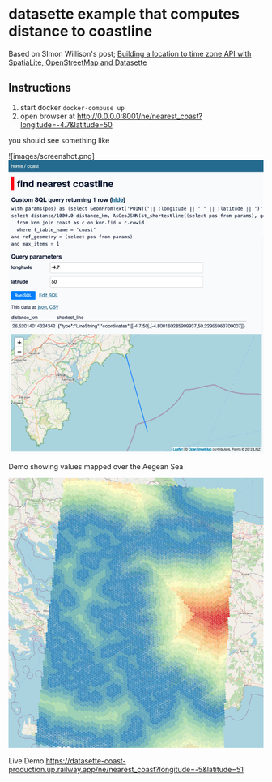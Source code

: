 # datasette example that computes distance to coastline

Based on SImon Willison's post; 
[Building a location to time zone API with SpatiaLite, OpenStreetMap and Datasette](https://simonwillison.net/2017/Dec/12/location-time-zone-api/)

## Instructions
1. start docker `docker-compuse up`
2. open browser at http://0.0.0.0:8001/ne/nearest_coast?longitude=-4.7&latitude=50

you should see something like

![images/screenshot.png]![](images/screenshot.png)

Demo showing values mapped over the Aegean Sea

![](images/aegean.png)


Live Demo
https://datasette-coast-production.up.railway.app/ne/nearest_coast?longitude=-5&latitude=51
